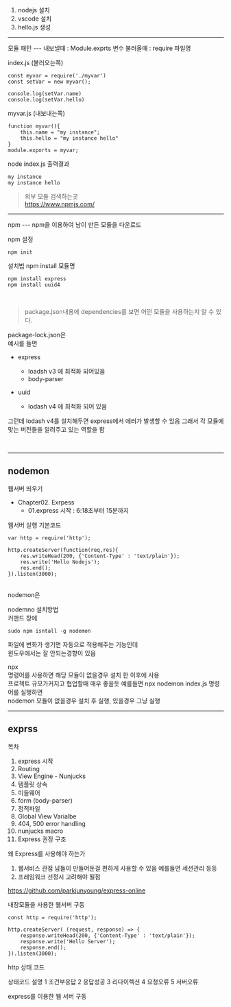 
1. nodejs 설치
2. vscode 설치
3. hello.js 생성

<hr>
모듈 패턴
---
내보낼때 : Module.exprts 변수
불러올때 : require 파일명

index.js (불러오는쪽)
```
const myvar = require('./myvar')
const setVar = new myvar();

console.log(setVar.name)
console.log(setVar.hello)
```

myvar.js (내보내는쪽)
```
function myvar(){
    this.name = "my instance";
    this.hello = "my instance hello"
}
module.exports = myvar;
```

node index.js 출력결과
```
my instance
my instance hello
```

>외부 모듈 검색하는곳   
https://www.npmjs.com/   
<hr>
npm
---
npm을 이용하여 남이 만든 모듈을 다운로드

npm 설정
```
npm init
```
설치법
npm install 모듈명
```
npm install express
npm install uuid4
```
<br>

>package.json내용에 dependencies를 보면 어떤 모듈을 사용하는지 알 수 있다.

package-lock.json은   
예시를 들면
-   express
    -   loadsh v3 에 최적화 되어있음
    -   body-parser

-   uuid
    -   lodash v4 에 최적화 되어 있음

그런데 lodash v4를 설치해두면 express에서 에러가 발생할 수 있음
그래서 각 모듈에 맞는 버전들을 알려주고 있는 역할을 함

<br>

<hr>

nodemon
---
웹서버 띄우기
- Chapter02. Exrpess
  - 01.express 시작 : 6:18초부터 15분까지

웹서버 실행 기본코드
```
var http = require('http');

http.createServer(function(req,res){
    res.writeHead(200, {'Content-Type' : 'text/plain'});
    res.write('Hello Nodejs');
    res.end();
}).listen(3000);
```
<br>
nodemon은 

nodemno 설치방법   
커맨드 창에
```
sudo npm isntall -g nodemon
```
파일에 변화가 생기면 자동으로 적용해주는 기능인데   
윈도우에서는 잘 안되는경향이 있음

npx   
명령어를 사용하면 해당 모듈이 없을경우 설치 한 이후에 사용   
프로젝트 규모가커지고 협업할때 매우 좋을듯
예를들면 npx nodemon index.js 명령어를 실행하면   
nodemon 모듈이 없을경우 설치 후 실행, 있을경우 그냥 실행

<hr>

exprss
---

목차
1. express 시작
2. Routing
3. View Engine - Nunjucks
4. 템플릿 상속
5. 미들웨어
6. form (body-parser)
7. 정적파일
8. Global View Varialbe
9. 404, 500 error handling
10. nunjucks macro
11. Express 권장 구조


왜 Express를 사용해야 하는가
1. 웹서비스 관점
    남들이 만들어둔걸 편하게 사용할 수 있음
    예를들면 세션관리 등등
2. 프레임워크 선정시 고려해야 될점

https://github.com/parkjunyoung/express-online



내장모듈을 사용한 웹서버 구동 
```
const http = require('http');

http.createServer( (request, response) => {  
    response.writeHead(200, {'Content-Type' : 'text/plain'});
    response.write('Hello Server');
    response.end();
}).listen(3000);
```

http 상태 코드

상태코드 설명
1       조건부응답
2       응답성공
3       리다이렉션
4       요청오류
5       서버오류

express를 이용한 웹 서버 구동